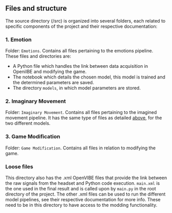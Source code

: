 ## Files and structure
The source directory (/src) is organized into several folders, each related to specific components of the project and their respective documentation:

### 1. Emotion

Folder: `Emotions`. 
Contains all files pertaining to the emotions pipeline. These files and directories are:
- A Python file which handles the link between data acquisition in OpeniIBE and modifying the game.
- The notebook which details the chosen model, this model is trained and the determined parameters are saved.
- The directory `models`, in which model parameters are stored.

### 2. Imaginary Movement

Folder: `Imaginary Movement`. 
Contains all files pertaining to the imagined movement pipeline. It has the same type of files as detailed [above](#1-emotion), for the two different models.

### 3. Game Modification
Folder: `Game Modification`. 
Contains all files in relation to modifying the game.

### Loose files
This directory also has the .xml OpenVIBE files that provide the link between the raw signals from the headset and Python code execution. `main.xml` is the one used in the final result and is called upon by `main.py` in the root directory of the project. The other .xml files can be used to run the different model pipelines, see their respective documentation for more info. These need to be in this directory to have access to the modding functionality.
